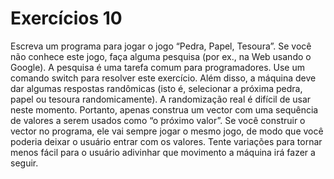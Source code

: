 # Exercícios 10

Escreva um programa para jogar o jogo “Pedra, Papel, Tesoura”. Se você não conhece este jogo, faça alguma pesquisa (por ex., na Web usando o Google). A pesquisa é uma tarefa comum para programadores. Use um comando switch para resolver este exercício. Além disso, a máquina deve dar algumas respostas randômicas (isto é, selecionar a próxima pedra, papel ou tesoura randomicamente). A randomização real é difícil de usar neste momento. Portanto, apenas construa um vector com uma sequência de valores a serem usados como “o próximo valor”. Se você construir o vector no programa, ele vai sempre jogar o mesmo jogo, de modo que você poderia deixar o usuário entrar com os valores. Tente variações para tornar menos fácil para o usuário adivinhar que movimento a máquina irá fazer a seguir.
